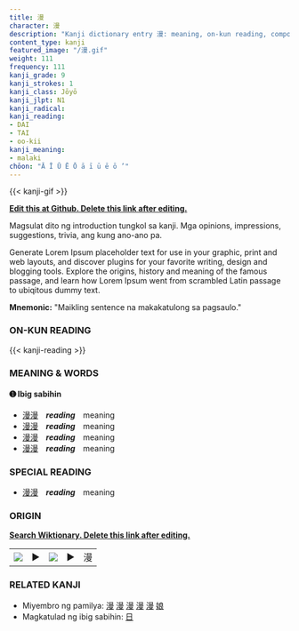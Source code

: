 ```yaml
---
title: 漫
character: 漫
description: "Kanji dictionary entry 漫: meaning, on-kun reading, compounds, origin, related kanji"
content_type: kanji
featured_image: "/漫.gif"
weight: 111
frequency: 111
kanji_grade: 9
kanji_strokes: 1
kanji_class: Jōyō
kanji_jlpt: N1
kanji_radical: 
kanji_reading: 
- DAI
- TAI
- oo-kii
kanji_meaning:
- malaki
chōon: "Ā Ī Ū Ē Ō ā ī ū ē ō ’"
---
```

[//]: # (Don't edit the line below. Kanji animated GIF code is automatically generated.)
{{< kanji-gif >}}

[//]: # (Edit below this line.)

**[Edit this at Github. Delete this link after editing.](https://github.com/tim0g/tim/tree/main/content/kanji/漫/index.md)**

Magsulat dito ng introduction tungkol sa kanji. Mga opinions, impressions, suggestions, trivia, ang kung ano-ano pa.

Generate Lorem Ipsum placeholder text for use in your graphic, print and web layouts, and discover plugins for your favorite writing, design and blogging tools. Explore the origins, history and meaning of the famous passage, and learn how Lorem Ipsum went from scrambled Latin passage to ubiqitous dummy text.
 
**Mnemonic:** "Maikling sentence na makakatulong sa pagsaulo."

### ON-KUN READING

[//]: # (Don't edit the line below. ON-KUN READING code is automatically generated.)
{{< kanji-reading >}}

### MEANING & WORDS

#### ➊ **Ibig sabihin**
  - [漫](../漫)[漫](../漫)　***reading***　meaning
  - [漫](../漫)[漫](../漫)　***reading***　meaning
  - [漫](../漫)[漫](../漫)　***reading***　meaning
  - [漫](../漫)[漫](../漫)　***reading***　meaning

### SPECIAL READING
  - [漫](../漫)[漫](../漫)　***reading***　meaning

### ORIGIN

**[Search Wiktionary. Delete this link after editing.](https://wiktionary.org/wiki/漫)**
<table class="kanji-table"><tr><td>
<img src="60px-漫-bronze.svg.png">
</td><td>▶</td><td>
<img src="60px-漫-oracle.svg.png">
</td><td>▶</td>
<td class="kanji-origin">漫</td>
</tr></table>

### RELATED KANJI
- Miyembro ng pamilya: [漫](../漫) [漫](../漫) [漫](../漫) [漫](../漫) [漫](../漫) [娘](../娘)
- Magkatulad ng ibig sabihin: [日](../日)

